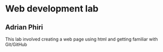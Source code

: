 # Web development lab 
## Adrian Phiri 
This lab involved creating a web page using html and getting familiar with Git/GitHub
